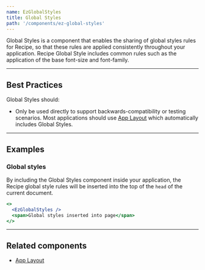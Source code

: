 ```yaml
---
name: EzGlobalStyles
title: Global Styles
path: '/components/ez-global-styles'
---
```


Global Styles is a component that enables the sharing of global styles rules for Recipe, so that these rules are applied consistently throughout your application. Recipe Global Style includes common rules such as the application of the base font-size and font-family.

<EzAlert
  headline="Global Styles is automatically included by the EzAppLayout component"
  tagline="Direct usage of this component is typically unnecessary except to support backwards-compatibility."
  use="info"
/>

---

## Best Practices

Global Styles should:

- Only be used directly to support backwards-compatibility or testing scenarios. Most applications should use [App Layout](/components/ez-app-layout) which automatically includes Global Styles.

---

## Examples

### Global styles

By including the Global Styles component inside your application, the Recipe global style rules will be inserted into the top of the `head` of the current document.

```jsx
<>
  <EzGlobalStyles />
  <span>Global styles inserted into page</span>
</>
```

---

## Related components

- [App Layout](/components/ez-app-layout)
